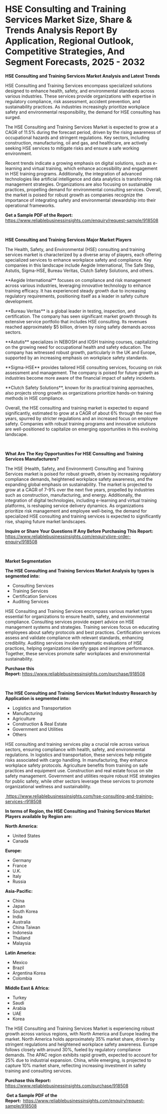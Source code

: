 <p><h1>HSE Consulting and Training Services Market Size, Share & Trends Analysis Report By Application, Regional Outlook, Competitive Strategies, And Segment Forecasts, 2025 - 2032</h1></p><p><strong>HSE Consulting and Training Services Market Analysis and Latest Trends</strong></p>
<p><p>HSE Consulting and Training Services encompass specialized solutions designed to enhance health, safety, and environmental standards across various industries. These services provide organizations with expertise in regulatory compliance, risk assessment, accident prevention, and sustainability practices. As industries increasingly prioritize workplace safety and environmental responsibility, the demand for HSE consulting has surged.</p><p>The HSE Consulting and Training Services Market is expected to grow at a CAGR of 11.5% during the forecast period, driven by the rising awareness of occupational hazards and stringent regulations. Key sectors, including construction, manufacturing, oil and gas, and healthcare, are actively seeking HSE services to mitigate risks and ensure a safe working environment. </p><p>Recent trends indicate a growing emphasis on digital solutions, such as e-learning and virtual training, which enhance accessibility and engagement in HSE training programs. Additionally, the integration of advanced technologies like artificial intelligence and data analytics is transforming risk management strategies. Organizations are also focusing on sustainable practices, propelling demand for environmental consulting services. Overall, the market is poised for robust growth as companies recognize the importance of integrating safety and environmental stewardship into their operational frameworks.</p></p>
<p><strong>Get a Sample PDF of the Report:&nbsp;</strong> <a href="https://www.reliablebusinessinsights.com/enquiry/request-sample/918508?utm_campaign=3351&utm_medium=2&utm_source=Github&utm_content=ia&utm_term=18042025&utm_id=hse-consulting-and-training-services">https://www.reliablebusinessinsights.com/enquiry/request-sample/918508</a></p>
<p>&nbsp;</p>
<p><strong>HSE Consulting and Training Services Major Market Players</strong></p>
<p><p>The Health, Safety, and Environmental (HSE) consulting and training services market is characterized by a diverse array of players, each offering specialized services to enhance workplace safety and compliance. Key companies in this landscape include Aegide International, The Safe Step, Astutis, Sigma-HSE, Bureau Veritas, Clutch Safety Solutions, and others.</p><p>**Aegide International** focuses on compliance and risk management across various industries, leveraging innovative technology to enhance training efficacy. It has experienced steady growth due to increasing regulatory requirements, positioning itself as a leader in safety culture development.</p><p>**Bureau Veritas** is a global leader in testing, inspection, and certification. The company has seen significant market growth through its extensive service portfolio that includes HSE consulting. Its revenues reached approximately $5 billion, driven by rising safety demands across sectors.</p><p>**Astutis** specializes in NEBOSH and IOSH training courses, capitalizing on the growing need for occupational health and safety education. The company has witnessed robust growth, particularly in the UK and Europe, supported by an increasing emphasis on workplace safety standards.</p><p>**Sigma-HSE** provides tailored HSE consulting services, focusing on risk assessment and management. The company is poised for future growth as industries become more aware of the financial impact of safety incidents.</p><p>**Clutch Safety Solutions**, known for its practical training approaches, also projects strong growth as organizations prioritize hands-on training methods in HSE compliance.</p><p>Overall, the HSE consulting and training market is expected to expand significantly, estimated to grow at a CAGR of about 6% through the next five years, spurred by stricter regulations and an increased focus on employee safety. Companies with robust training programs and innovative solutions are well-positioned to capitalize on emerging opportunities in this evolving landscape.</p></p>
<p>&nbsp;</p>
<p><strong>What Are The Key Opportunities For HSE Consulting and Training Services Manufacturers?</strong></p>
<p><p>The HSE (Health, Safety, and Environment) Consulting and Training Services market is poised for robust growth, driven by increasing regulatory compliance demands, heightened workplace safety awareness, and the expanding global emphasis on sustainability. The market is projected to grow at a CAGR of 7-9% over the next five years, propelled by industries such as construction, manufacturing, and energy. Additionally, the integration of digital technologies, including e-learning and virtual training platforms, is reshaping service delivery dynamics. As organizations prioritize risk management and employee well-being, the demand for specialized HSE consulting and training services is expected to significantly rise, shaping future market landscapes.</p></p>
<p><strong>Inquire or Share Your Questions If Any Before Purchasing This Report:</strong> <a href="https://www.reliablebusinessinsights.com/enquiry/pre-order-enquiry/918508?utm_campaign=3351&utm_medium=2&utm_source=Github&utm_content=ia&utm_term=18042025&utm_id=hse-consulting-and-training-services">https://www.reliablebusinessinsights.com/enquiry/pre-order-enquiry/918508</a></p>
<p>&nbsp;</p>
<p><strong>Market Segmentation</strong></p>
<p><strong>The HSE Consulting and Training Services Market Analysis by types is segmented into:</strong></p>
<p><ul><li>Consulting Services</li><li>Training Services</li><li>Certification Services</li><li>Auditing Services</li></ul></p>
<p><p>HSE Consulting and Training Services encompass various market types essential for organizations to ensure health, safety, and environmental compliance. Consulting services provide expert advice on HSE management systems and strategies. Training services focus on educating employees about safety protocols and best practices. Certification services assess and validate compliance with relevant standards, enhancing credibility. Auditing services involve systematic evaluations of HSE practices, helping organizations identify gaps and improve performance. Together, these services promote safer workplaces and environmental sustainability.</p></p>
<p><strong>Purchase this Report:&nbsp;</strong><a href="https://www.reliablebusinessinsights.com/purchase/918508?utm_campaign=3351&utm_medium=2&utm_source=Github&utm_content=ia&utm_term=18042025&utm_id=hse-consulting-and-training-services">https://www.reliablebusinessinsights.com/purchase/918508</a></p>
<p>&nbsp;</p>
<p><strong>The HSE Consulting and Training Services Market Industry Research by Application is segmented into:</strong></p>
<p><ul><li>Logistics and Transportation</li><li>Manufacturing</li><li>Agriculture</li><li>Construction & Real Estate</li><li>Government and Utilities</li><li>Others</li></ul></p>
<p><p>HSE consulting and training services play a crucial role across various sectors, ensuring compliance with health, safety, and environmental regulations. In logistics and transportation, these services help mitigate risks associated with cargo handling. In manufacturing, they enhance workplace safety protocols. Agriculture benefits from training on safe practices and equipment use. Construction and real estate focus on site safety management. Government and utilities require robust HSE strategies for public safety, while other sectors leverage these services to promote organizational wellness and sustainability.</p></p>
<p><a href="https://www.reliablebusinessinsights.com/hse-consulting-and-training-services-r918508?utm_campaign=3351&utm_medium=2&utm_source=Github&utm_content=ia&utm_term=18042025&utm_id=hse-consulting-and-training-services">&nbsp;https://www.reliablebusinessinsights.com/hse-consulting-and-training-services-r918508</a></p>
<p><strong>In terms of Region, the HSE Consulting and Training Services Market Players available by Region are:</strong></p>
<p>
    <p> <strong> North America: </strong>
        <ul>
            <li>United States</li>
            <li>Canada</li>
        </ul>
        </p> 
    <p> <strong> Europe: </strong>
        <ul>
            <li>Germany</li>
            <li>France</li>
            <li>U.K.</li>
            <li>Italy</li>
            <li>Russia</li>
        </ul>
        </p> 
    <p> <strong> Asia-Pacific: </strong>
        <ul>
            <li>China</li>
            <li>Japan</li>
            <li>South Korea</li>
            <li>India</li>
            <li>Australia</li>
            <li>China Taiwan</li>
            <li>Indonesia</li>
            <li>Thailand</li>
            <li>Malaysia</li>
        </ul>
        </p> 
    <p> <strong> Latin America: </strong>
        <ul>
            <li>Mexico</li>
            <li>Brazil</li>
            <li>Argentina Korea</li>
            <li>Colombia</li>
        </ul>
        </p> 
    <p> <strong> Middle East & Africa: </strong>
        <ul>
            <li>Turkey</li>
            <li>Saudi</li>
            <li>Arabia</li>
            <li>UAE</li>
            <li>Korea</li>
        </ul>
    </p>
    </p>
<p><p>The HSE Consulting and Training Services Market is experiencing robust growth across various regions, with North America and Europe leading the market. North America holds approximately 35% market share, driven by stringent regulations and heightened workplace safety awareness. Europe follows closely with around 30%, fueled by regulatory compliance demands. The APAC region exhibits rapid growth, expected to account for 25% due to industrial expansion. China, while emerging, is projected to capture 10% market share, reflecting increasing investment in safety training and consulting services.</p></p>
<p><strong>Purchase this Report: </strong><a href="https://www.reliablebusinessinsights.com/purchase/918508?utm_campaign=3351&utm_medium=2&utm_source=Github&utm_content=ia&utm_term=18042025&utm_id=hse-consulting-and-training-services">https://www.reliablebusinessinsights.com/purchase/918508</a></p>
<p>&nbsp;<strong>Get a Sample PDF of the Report:&nbsp;&nbsp;</strong><a href="https://www.reliablebusinessinsights.com/enquiry/request-sample/918508?utm_campaign=3351&utm_medium=2&utm_source=Github&utm_content=ia&utm_term=18042025&utm_id=hse-consulting-and-training-services">https://www.reliablebusinessinsights.com/enquiry/request-sample/918508</a></p>
<p><strong></strong></p>
<p><p></p><p></p><p></p></p>